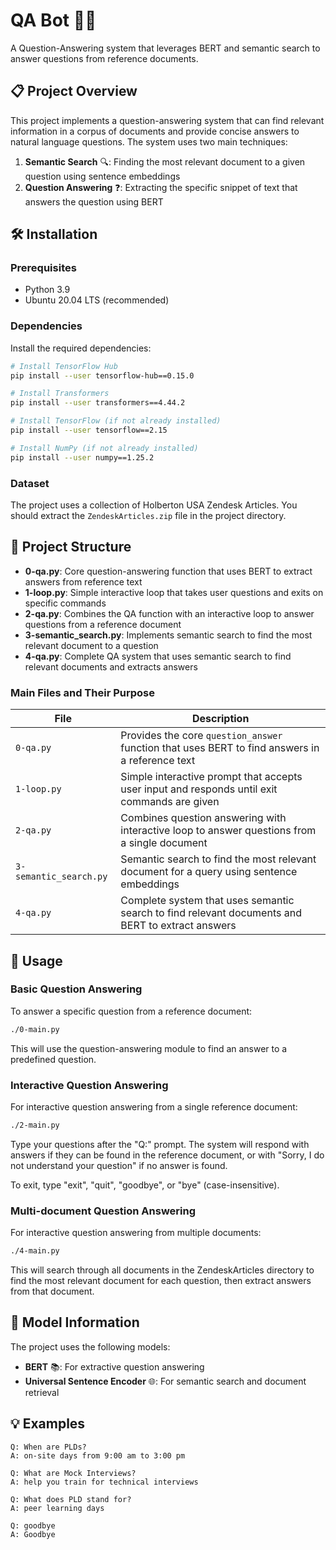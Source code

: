 # QA Bot 🤖💬

A Question-Answering system that leverages BERT and semantic search to answer questions from reference documents.

## 📋 Project Overview

This project implements a question-answering system that can find relevant information in a corpus of documents and provide concise answers to natural language questions. The system uses two main techniques:

1. **Semantic Search** 🔍: Finding the most relevant document to a given question using sentence embeddings
2. **Question Answering** ❓: Extracting the specific snippet of text that answers the question using BERT

## 🛠️ Installation

### Prerequisites

- Python 3.9
- Ubuntu 20.04 LTS (recommended)

### Dependencies

Install the required dependencies:

```bash
# Install TensorFlow Hub
pip install --user tensorflow-hub==0.15.0

# Install Transformers
pip install --user transformers==4.44.2

# Install TensorFlow (if not already installed)
pip install --user tensorflow==2.15

# Install NumPy (if not already installed)
pip install --user numpy==1.25.2
```

### Dataset

The project uses a collection of Holberton USA Zendesk Articles. You should extract the `ZendeskArticles.zip` file in the project directory.

## 📁 Project Structure

- **0-qa.py**: Core question-answering function that uses BERT to extract answers from reference text
- **1-loop.py**: Simple interactive loop that takes user questions and exits on specific commands
- **2-qa.py**: Combines the QA function with an interactive loop to answer questions from a reference document
- **3-semantic_search.py**: Implements semantic search to find the most relevant document to a question
- **4-qa.py**: Complete QA system that uses semantic search to find relevant documents and extracts answers

### Main Files and Their Purpose

| File | Description |
|------|-------------|
| `0-qa.py` | Provides the core `question_answer` function that uses BERT to find answers in a reference text |
| `1-loop.py` | Simple interactive prompt that accepts user input and responds until exit commands are given |
| `2-qa.py` | Combines question answering with interactive loop to answer questions from a single document |
| `3-semantic_search.py` | Semantic search to find the most relevant document for a query using sentence embeddings |
| `4-qa.py` | Complete system that uses semantic search to find relevant documents and BERT to extract answers |

## 🚀 Usage

### Basic Question Answering

To answer a specific question from a reference document:

```bash
./0-main.py
```

This will use the question-answering module to find an answer to a predefined question.

### Interactive Question Answering

For interactive question answering from a single reference document:

```bash
./2-main.py
```

Type your questions after the "Q:" prompt. The system will respond with answers if they can be found in the reference document, or with "Sorry, I do not understand your question" if no answer is found.

To exit, type "exit", "quit", "goodbye", or "bye" (case-insensitive).

### Multi-document Question Answering

For interactive question answering from multiple documents:

```bash
./4-main.py
```

This will search through all documents in the ZendeskArticles directory to find the most relevant document for each question, then extract answers from that document.

## 🧠 Model Information

The project uses the following models:

- **BERT** 📚: For extractive question answering
- **Universal Sentence Encoder** 🌐: For semantic search and document retrieval

## 💡 Examples

```
Q: When are PLDs?
A: on-site days from 9:00 am to 3:00 pm

Q: What are Mock Interviews?
A: help you train for technical interviews

Q: What does PLD stand for?
A: peer learning days

Q: goodbye
A: Goodbye
```